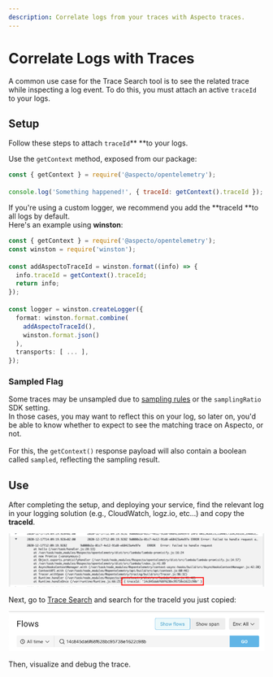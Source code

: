 ```yaml
---
description: Correlate logs from your traces with Aspecto traces.
---
```


# Correlate Logs with Traces

A common use case for the Trace Search tool is to see the related trace while inspecting a log event. To do this, you must attach an active `traceId` to your logs.

## Setup

Follow these steps to attach `traceId`** **to your logs.

Use the `getContext` method, exposed from our package:

```javascript
const { getContext } = require('@aspecto/opentelemetry');

console.log('Something happened!', { traceId: getContext().traceId });
```

If you're using a custom logger, we recommend you add the **traceId **to all logs by default.\
Here's an example using **winston**:

```typescript
const { getContext } = require('@aspecto/opentelemetry');
const winston = require('winston');

const addAspectoTraceId = winston.format((info) => {
  info.traceId = getContext().traceId;
  return info;
});

const logger = winston.createLogger({
  format: winston.format.combine(
    addAspectoTraceId(), 
    winston.format.json()
  ),
  transports: [ ... ],
});
```

### Sampled Flag

Some traces may be unsampled due to [sampling rules](../../../../settings/sampling-rules.md) or  the `samplingRatio` SDK setting.\
In those cases, you may want to reflect this on your log, so later on, you'd be able to know whether to expect to see the matching trace on Aspecto, or not.\
\
For this, the `getContext()` response payload will also contain a boolean called `sampled`, reflecting the sampling result.

## Use

After completing the setup, and deploying your service, find the relevant log in your logging solution (e.g., CloudWatch, logz.io, etc...) and copy the **traceId**.

![Finding the traceId in a CloudWatch log](<../../../../.gitbook/assets/image (7).png>)

Next, go to [Trace Search](../../../../observability-debugging/untitled/) and search for the traceId you just copied:

![Searching for traceId in Trace Search](<../../../../.gitbook/assets/image (8).png>)

Then, visualize and debug the trace.
